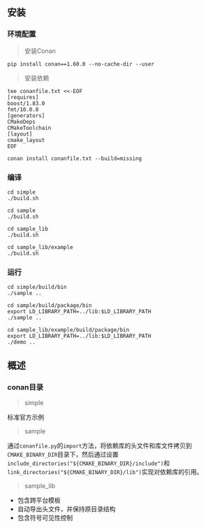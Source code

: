 ## 安装

### 环境配置

> 安装Conan

```
pip install conan==1.60.0 --no-cache-dir --user
```

> 安装依赖

```
tee conanfile.txt <<-EOF
[requires]
boost/1.83.0
fmt/10.0.0
[generators]
CMakeDeps
CMakeToolchain
[layout]
cmake_layout
EOF

conan install conanfile.txt --build=missing
```

### 编译

```
cd simple
./build.sh

cd sample
./build.sh

cd sample_lib
./build.sh

cd sample_lib/example
./build.sh
```

### 运行

```
cd simple/build/bin
./sample ..

cd sample/build/package/bin
export LD_LIBRARY_PATH=../lib:$LD_LIBRARY_PATH
./sample ..

cd sample_lib/example/build/package/bin
export LD_LIBRARY_PATH=../lib:$LD_LIBRARY_PATH
./demo ..
```

## 概述

### conan目录

> simple

标准官方示例

> sample

通过`conanfile.py`的`import`方法，将依赖库的头文件和库文件拷贝到`CMAKE_BINARY_DIR`目录下，然后通过设置`include_directories("${CMAKE_BINARY_DIR}/include")`和`link_directories("${CMAKE_BINARY_DIR}/lib")`实现对依赖库的引用。

> sample_lib

- 包含跨平台模板
- 自动导出头文件，并保持原目录结构
- 包含符号可见性控制